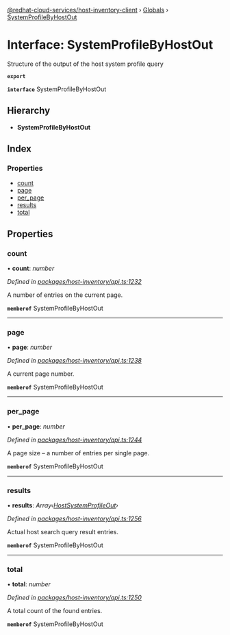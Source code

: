 [@redhat-cloud-services/host-inventory-client](../README.md) › [Globals](../globals.md) › [SystemProfileByHostOut](systemprofilebyhostout.md)

# Interface: SystemProfileByHostOut

Structure of the output of the host system profile query

**`export`** 

**`interface`** SystemProfileByHostOut

## Hierarchy

* **SystemProfileByHostOut**

## Index

### Properties

* [count](systemprofilebyhostout.md#count)
* [page](systemprofilebyhostout.md#page)
* [per_page](systemprofilebyhostout.md#per_page)
* [results](systemprofilebyhostout.md#results)
* [total](systemprofilebyhostout.md#total)

## Properties

###  count

• **count**: *number*

*Defined in [packages/host-inventory/api.ts:1232](https://github.com/RedHatInsights/javascript-clients/blob/master/packages/host-inventory/api.ts#L1232)*

A number of entries on the current page.

**`memberof`** SystemProfileByHostOut

___

###  page

• **page**: *number*

*Defined in [packages/host-inventory/api.ts:1238](https://github.com/RedHatInsights/javascript-clients/blob/master/packages/host-inventory/api.ts#L1238)*

A current page number.

**`memberof`** SystemProfileByHostOut

___

###  per_page

• **per_page**: *number*

*Defined in [packages/host-inventory/api.ts:1244](https://github.com/RedHatInsights/javascript-clients/blob/master/packages/host-inventory/api.ts#L1244)*

A page size – a number of entries per single page.

**`memberof`** SystemProfileByHostOut

___

###  results

• **results**: *Array‹[HostSystemProfileOut](hostsystemprofileout.md)›*

*Defined in [packages/host-inventory/api.ts:1256](https://github.com/RedHatInsights/javascript-clients/blob/master/packages/host-inventory/api.ts#L1256)*

Actual host search query result entries.

**`memberof`** SystemProfileByHostOut

___

###  total

• **total**: *number*

*Defined in [packages/host-inventory/api.ts:1250](https://github.com/RedHatInsights/javascript-clients/blob/master/packages/host-inventory/api.ts#L1250)*

A total count of the found entries.

**`memberof`** SystemProfileByHostOut
